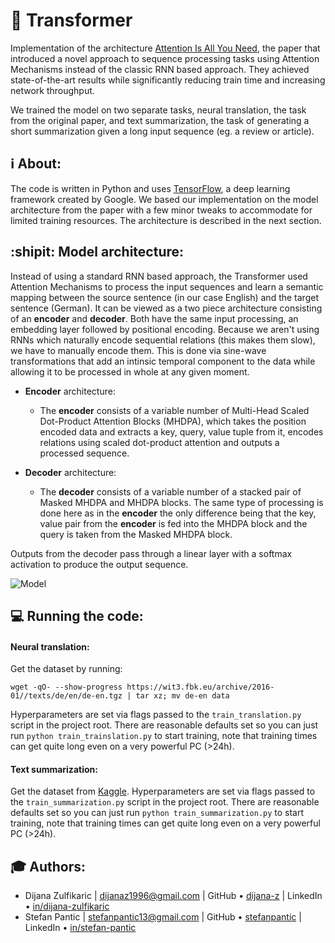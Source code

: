 # :red_car: Transformer

Implementation of the architecture [Attention Is All You Need](https://arxiv.org/abs/1706.03762), the paper that introduced a novel approach to sequence processing tasks using Attention Mechanisms instead of the classic RNN based approach. They achieved state-of-the-art results while significantly reducing train time and increasing network throughput.

We trained the model on two separate tasks, neural translation, the task from the original paper, and text summarization, the task of generating a short summarization given a long input sequence (eg. a review or article).

## :information_source: About:

The code is written in Python and uses [TensorFlow](https://www.tensorflow.org/), a deep learning framework created by Google.
We based our implementation on the model architecture from the paper with a few minor tweaks to accommodate for limited training resources. The architecture is described in the next section.

## :shipit: Model architecture:

Instead of using a standard RNN based approach, the Transformer used Attention Mechanisms to process the input sequences and learn a semantic mapping between the source sentence (in our case English) and the target sentence (German). It can be viewed as a two piece architecture consisting of an **encoder** and **decoder**. Both have the same input processing, an embedding layer followed by positional encoding. Because we aren't using RNNs which naturally encode sequential relations (this makes them slow), we have to manually encode them. This is done via sine-wave transformations that add an intinsic temporal component to the data while allowing it to be processed in whole at any given moment.

* **Encoder** architecture:
  * The **encoder** consists of a variable number of Multi-Head Scaled Dot-Product Attention Blocks (MHDPA), which takes the position encoded data and extracts a key, query, value tuple from it, encodes relations using scaled dot-product attention and outputs a processed sequence.

* **Decoder** architecture:
  * The **decoder** consists of a variable number of a stacked pair of Masked MHDPA and MHDPA blocks. The same type of processing is done here as in the **encoder** the only difference being that the key, value pair from the **encoder** is fed into the MHDPA block and the query is taken from the Masked MHDPA block.
  
Outputs from the decoder pass through a linear layer with a softmax activation to produce the output sequence.

![Model](https://camo.githubusercontent.com/88e8f36ce61dedfd2491885b8df2f68c4d1f92f5/687474703a2f2f696d6775722e636f6d2f316b72463252362e706e67)
## :computer: Running the code:
#### Neural translation:
Get the dataset by running:
```
wget -qO- --show-progress https://wit3.fbk.eu/archive/2016-01//texts/de/en/de-en.tgz | tar xz; mv de-en data
```
Hyperparameters are set via flags passed to the ```train_translation.py``` script in the project root. There are reasonable defaults set so you can just run ```python train_trainslation.py``` to start training, note that training times can get quite long even on a very powerful PC (>24h).

#### Text summarization:
Get the dataset from [Kaggle](https://www.kaggle.com/snap/amazon-fine-food-reviews/data).
Hyperparameters are set via flags passed to the ```train_summarization.py``` script in the project root. There are reasonable defaults set so you can just run ```python train_summarization.py``` to start training, note that training times can get quite long even on a very powerful PC (>24h).


## :mortar_board: Authors:
* Dijana Zulfikaric | dijanaz1996@gmail.com | GitHub &bull; [dijana-z](https://github.com/dijana-z) | LinkedIn &bull; [in/dijana-zulfikaric](https://www.linkedin.com/in/dijana-zulfikaric/)
* Stefan Pantic | stefanpantic13@gmail.com | GitHub &bull; [stefanpantic](https://github.com/stefanpantic) | LinkedIn &bull; [in/stefan-pantic](https://www.linkedin.com/in/stefan-pantic/)
